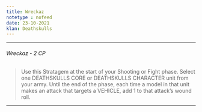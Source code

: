 ```yaml
---
title: Wreckaz
notetype : nofeed
date: 23-10-2021
klan: Deathskulls
---
```


---
###### Wreckaz - 2 CP

>Use this Stratagem at the start of your Shooting or Fight phase. Select one DEATHSKULLS CORE or DEATHSKULLS CHARACTER unit from your army. Until the end of the phase, each time a model in that unit makes an attack that targets a VEHICLE, add 1 to that attack’s wound roll.

---